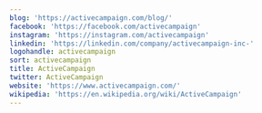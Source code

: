 ```yaml
---
blog: 'https://activecampaign.com/blog/'
facebook: 'https://facebook.com/activecampaign'
instagram: 'https://instagram.com/activecampaign'
linkedin: 'https://linkedin.com/company/activecampaign-inc-'
logohandle: activecampaign
sort: activecampaign
title: ActiveCampaign
twitter: ActiveCampaign
website: 'https://www.activecampaign.com/'
wikipedia: 'https://en.wikipedia.org/wiki/ActiveCampaign'
---
```

